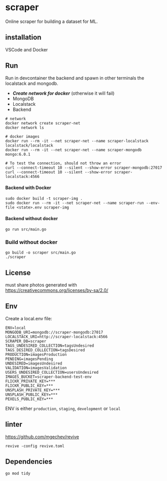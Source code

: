 # scraper

Online scraper for building a dataset for ML.

## installation

VSCode and Docker

## Run

Run in devcontainer the backend and spawn in other terminals the localstack and mongodb.

- ***Create network for docker*** (otherwise it will fail)
- MongoDB
- Localstack
- Backend

```shell
# network
docker network create scraper-net
docker network ls

# docker images
docker run --rm -it --net scraper-net --name scraper-localstack localstack/localstack
docker run --rm -it --net scraper-net --name scraper-mongodb mongo:6.0.1

# To test the connection, should not throw an error
curl --connect-timeout 10 --silent --show-error scraper-mongodb:27017
curl --connect-timeout 10 --silent --show-error scraper-localstack:4566
```

#### Backend with Docker
```shell
sudo docker build -t scraper-img .
sudo docker run --rm -it --net scraper-net --name scraper-run --env-file <state>.env scraper-img
```

#### Backend without docker
    go run src/main.go

### Build without docker
    go build -o scraper src/main.go
    ./scraper

## License

must share photos generated with https://creativecommons.org/licenses/by-sa/2.0/

## Env

Create a local.env file:

    ENV=local
    MONGODB_URI=mongodb://scraper-mongodb:27017
    LOCALSTACK_URI=http://scraper-localstack:4566
    SCRAPER_DB=scraper
    TAGS_UNDESIRED_COLLECTION=tagsUndesired
    TAGS_DESIRED_COLLECTION=tagsDesired
    PRODUCTION=imagesProduction
    PENDING=imagesPending
    UNDESIRED=imagesUndesired
    VALIDATION=imagesValidation
    USERS_UNDESIRED_COLLECTION=usersUndesired
    IMAGES_BUCKET=scraper-backend-test-env
    FLICKR_PRIVATE_KEY=***
    FLICKR_PUBLIC_KEY=***
    UNSPLASH_PRIVATE_KEY=***
    UNSPLASH_PUBLIC_KEY=***
    PEXELS_PUBLIC_KEY=***

ENV is either `production`, `staging`, `development` or `local`

## linter

https://github.com/mgechev/revive

    revive -config revive.toml

## Dependencies

    go mod tidy

